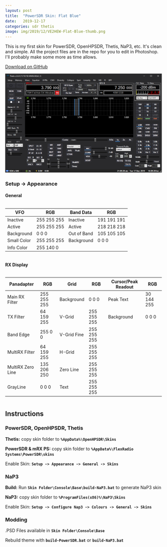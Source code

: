 ```yaml
---
layout: post
title:  "PowerSDR Skin: Flat Blue"
date:   2019-12-17
categories: sdr thetis
image: img/2019/12/VE2HEW-Flat-Blue-thumb.png
---
```


This is my first skin for PowerSDR, OpenHPSDR, Thetis, NaP3, etc. It's clean and simple. All the project files are in the repo for you to edit in Photoshop. I'll probably make some more as time allows.

<!-- Place this tag where you want the button to render. -->
<a class="github-button" href="https://github.com/anthonydiiorio/PowerSDR-Skins" data-color-scheme="no-preference: dark; light: light; dark: dark;" data-size="large" aria-label="Download anthonydiiorio/LZ1AQ-Loop-Controller on GitHub">Download on GitHub</a>

![](/img/2019/12/VE2HEW-Flat-Blue.png)

### Setup -> Appearance 

#### General 
<div style="overflow-x:auto;" markdown="block">

| VFO | RGB | Band Data |  RGB |
|---|---|---|---|
| Inactive | 255 255 255 | Inactive | 191 191 191 |
| Active | 255 255 255 | Active | 218 218 218 |
| Background | 0 0 0 | Out of Band | 105 105 105 |
| Small Color | 255 255 255 | Background | 0 0 0 |
| Info Color | 255 140 0 |

</div>

#### RX Display 

<div style="overflow-x:auto;" markdown="block">

| Panadapter | RGB | Grid | RGB | Cursor/Peak Readout | RGB |
|---|---|---|---|---|---|
| Main RX Filter | 255 255 255 | Background | 0 0 0 | Peak Text | 30 144 255 |
| TX Filter | 64 159 255 | V-Grid | 255 255 255 | Background | 0 0 0 |
| Band Edge | 255 0 0 | V-Grid Fine | 255 255 255 |
| MultiRX Filter | 64 159 255 | H-Grid | 255 255 255 |
| MultiRX Zero Line | 135 206 250 | Zero Line | 255 255 255 |
| GrayLine | 0 0 0 | Text | 255 255 255 |

</div>

## Instructions

### PowerSDR, OpenHPSDR, Thetis

**Thetis:** copy skin folder to **`%AppData%\OpenHPSDR\Skins`**

**PowerSDR & mRX PS:** copy skin folder to **`%AppData%\FlexRadio Systems\PowerSDR\skins`**

Enable Skin: **`Setup -> Appearance -> General -> Skins`**

### NaP3

**Build:** Run **`Skin Folder\Console\Base\build-NaP3.bat`** to generate NaP3 skin

**NaP3:** copy skin folder to **`%ProgramFiles(x86)%\NaP3\Skins`**

Enable Skin: **`Setup -> Configure Nap3 -> Colours -> General -> Skins`**

### Modding

.PSD Files available in **`Skin Folder\Console\Base`**

Rebuild theme with **`build-PowerSDR.bat`** or **`build-NaP3.bat`**

<!-- Place this tag in your head or just before your close body tag. -->
<script async defer src="https://buttons.github.io/buttons.js"></script>

